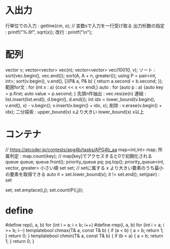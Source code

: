 # 入出力
行単位での入力 : getline(cin, s); // 変数sで入力を一行受け取る
出力桁数の指定 : printf("%.6f", sqrt(x));
改行 : printf("\n");

# 配列
vector<int> v;
vector<vector<int>> vec(n);
vector<vector<int>> vec(10010, v);
ソート : sort(vec.begin(), vec.end());
sort(A, A + n, greater<long long>());
using P = pair<int, int>;
sort(v.begin(), v.end(), [](P& a, P& b) { return a.second < b.second; });
範囲for文 : for (int x : a) {cout << x << endl;}
auto : for (auto p : a) {auto key = p.first; auto value = p.second; }
先頭n件抽出 : vec.resize(n)
連結 : list.insert(list.end(), d.begin(), d.end());
int idx = lower_bound(v.begin(), v.end(), x) - v.begin();
v.insert(v.begin() + idx, x);
削除 : v.erase(v.begin() + idx);
二分探索 : upper_bound(x) xより大きい lower_bound(x) x以上

# コンテナ
// https://atcoder.jp/contests/apg4b/tasks/APG4b_aa
map<int,int> map;
所属判定 : map.count(key); // map[key]でアクセスすると0で初期化される
queue<int> queue; queue.front();
priority_queue<int> pq; pq.top();
priority_queue<int, vector<int>, greater<int>> 小さい順
set<int> set; // setに属する x より大きい要素のうち最小の要素を取得できる
auto it = set.lower_bound(x); it != set.end();
set(pair) : set<P> set; set.emplace(i,j); set.count(P(i,j));

# define
#define rep(i, a, b) for (int i = a; i < b; i++)
#define rrep(i, a, b) for (int i = a; i >= b; i--)
template<class T>bool chmax(T& a, const T& b) { if (a < b) { a = b; return 1; } return 0; }
template<class T>bool chmin(T& a, const T& b) { if (b < a) { a = b; return 1; } return 0; }
